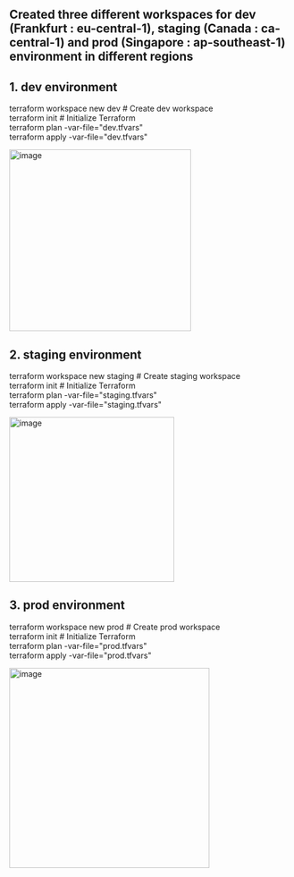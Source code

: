 ## Created three different workspaces for dev (Frankfurt : eu-central-1), staging (Canada : ca-central-1) and prod (Singapore : ap-southeast-1) environment in different regions

## 1. dev environment
terraform workspace new dev      # Create dev workspace  
terraform init                   # Initialize Terraform  
terraform plan -var-file="dev.tfvars"  
terraform apply -var-file="dev.tfvars"  

<img width="325" alt="image" src="https://github.com/user-attachments/assets/15d3f8ea-e74f-4465-9e46-b4b460abb6f9" />

## 2. staging environment
terraform workspace new staging  # Create staging workspace  
terraform init                   # Initialize Terraform  
terraform plan -var-file="staging.tfvars"  
terraform apply -var-file="staging.tfvars"  

<img width="295" alt="image" src="https://github.com/user-attachments/assets/30652601-b29b-44ca-bb14-da392e0fcbb3" />

## 3. prod environment
terraform workspace new prod     # Create prod workspace  
terraform init                   # Initialize Terraform  
terraform plan -var-file="prod.tfvars"  
terraform apply -var-file="prod.tfvars"  

<img width="358" alt="image" src="https://github.com/user-attachments/assets/80945395-f6c0-48f3-8a5b-4398ff8c1998" />
